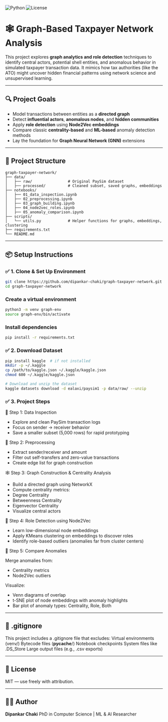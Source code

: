 ![Python](https://img.shields.io/badge/Python-3.11-blue)
![License](https://img.shields.io/badge/License-MIT-green)

# 🕸️ Graph-Based Taxpayer Network Analysis

This project explores **graph analytics and role detection** techniques to identify central actors, potential shell entities, and anomalous behavior in simulated taxpayer transaction data. It mimics how tax authorities (like the ATO) might uncover hidden financial patterns using network science and unsupervised learning.

---

## 🔍 Project Goals

- Model transactions between entities as a **directed graph**
- Detect **influential actors**, **anomalous nodes**, and **hidden communities**
- Apply **role detection** using **Node2Vec embeddings**
- Compare classic **centrality-based** and **ML-based** anomaly detection methods
- Lay the foundation for **Graph Neural Network (GNN)** extensions

---

## 🧱 Project Structure
```text
graph-taxpayer-network/
├── data/
│   ├── raw/                # Original PaySim dataset
│   ├── processed/          # Cleaned subset, saved graphs, embeddings
├── notebooks/
│   ├── 01_data_inspection.ipynb
│   ├── 02_preprocessing.ipynb
│   ├── 03_graph_building.ipynb
│   ├── 04_node2vec_roles.ipynb
│   ├── 05_anomaly_comparison.ipynb
├── scripts/
│   └── utils.py            # Helper functions for graphs, embeddings, clustering
├── requirements.txt
└── README.md
```
---

## 📦 Setup Instructions

### ✅ 1. Clone & Set Up Environment
```bash
git clone https://github.com/dipankar-chaki/graph-taxpayer-network.git
cd graph-taxpayer-network
```

### Create a virtual environment
```bash
python3 -m venv graph-env
source graph-env/bin/activate
```

### Install dependencies
```bash
pip install -r requirements.txt
```

### ✅ 2. Download Dataset
```bash
pip install kaggle  # if not installed
mkdir -p ~/.kaggle
cp /path/to/kaggle.json ~/.kaggle/kaggle.json
chmod 600 ~/.kaggle/kaggle.json

# Download and unzip the dataset
kaggle datasets download -d ealaxi/paysim1 -p data/raw/ --unzip
```

### ✅ 3. Project Steps
📁 Step 1: Data Inspection
- Explore and clean PaySim transaction logs
- Focus on sender → receiver behavior
- Save a smaller subset (5,000 rows) for rapid prototyping

🧹 Step 2: Preprocessing
- Extract sender/receiver and amount
- Filter out self-transfers and zero-value transactions
- Create edge list for graph construction

🕸️ Step 3: Graph Construction & Centrality Analysis
- Build a directed graph using NetworkX
- Compute centrality metrics:
- Degree Centrality
- Betweenness Centrality
- Eigenvector Centrality
- Visualize central actors

🧠 Step 4: Role Detection using Node2Vec
- Learn low-dimensional node embeddings
- Apply KMeans clustering on embeddings to discover roles
- Identify role-based outliers (anomalies far from cluster centers)

🧮 Step 5: Compare Anomalies

Merge anomalies from:
- Centrality metrics
- Node2Vec outliers

Visualize:
- Venn diagrams of overlap
- t-SNE plot of node embeddings with anomaly highlights
- Bar plot of anomaly types: Centrality, Role, Both

---

## 🙈 .gitignore
This project includes a .gitignore file that excludes:
Virtual environments (venv/)
Bytecode files (__pycache__/)
Notebook checkpoints
System files like .DS_Store
Large output files (e.g., .csv exports)

---

## 📄 License
MIT — use freely with attribution.

---

## 🙋‍♂️ Author

**Dipankar Chaki**
PhD in Computer Science | ML & AI Researcher

